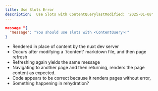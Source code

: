 ```yaml
---
title: Use Slots Error
description:  Use Slots with ContentQuerylastModified: '2025-01-08'
---
```


```json
message "{
  "message": "You should use slots with <ContentQuery>!"
}
```

- Rendered in place of content by the nuxt dev server
- Occurs after modifying a '/content' markdown file, and then page refresh
- Refreshing again yields the same message
- Navigating to another page and then returning, renders the page content as expected.
- Code appears to be correct because it renders pages without error,
- Something happening in rehydration?
